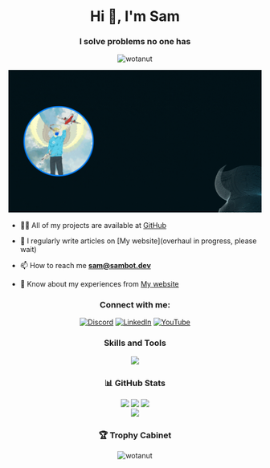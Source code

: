 <h1 align="center">Hi 👋, I'm Sam</h1>
<h3 align="center">I solve problems no one has</h3>

<p align="center"> <img src="https://komarev.com/ghpvc/?username=wotanut&label=Profile%20views&color=0e75b6&style=flat" alt="wotanut" /> </p>

<img src="https://github.com/wotanut/wotanut/blob/a47dda1cd805f9623a46b0e482c61d6b7774d74d/Banner_Gif(3).gif">

<!-- About me -->

- 👨‍💻 All of my projects are available at [GitHub](https://github.com/wotanut?tab=repositories)

- 📝 I regularly write articles on [My website](overhaul in progress, please wait)

- 📫 How to reach me **sam@sambot.dev**

- 📄 Know about my experiences from [My website](https://sambot.dev)

<!-- 
### Blogs posts
<!-- BLOG-POST-LIST:START -->
<!-- BLOG-POST-LIST:END -->

<!-- Connect -->

<h3 align="center">Connect with me:</h3>
<div align="center">
  
[![Discord](https://img.shields.io/badge/Discord-%237289DA.svg?logo=discord&logoColor=white)](https://discord.gg/7CUmthNUXb) [![LinkedIn](https://img.shields.io/badge/LinkedIn-%230077B5.svg?logo=linkedin&logoColor=white)](https://linkedin.com/in/sam-blewitt) [![YouTube](https://img.shields.io/badge/YouTube-%23FF0000.svg?logo=YouTube&logoColor=white)](https://youtube.com/@15219495)
</div>

<!-- Skills -->

<h3 align="center"> Skills and Tools </h3>
<p align="center">
  <a href="https://skillicons.dev">
    <img src="https://skillicons.dev/icons?i=cs,dart,js,py,swift,ts,androidstudio,visualstudio,vscode,git,github,azure,heroku,discord,bots,bootstrap,figma,django,dotnet,flutter,react,linux,raspberrypi,perline=5" />
  </a>
</p>

<p>
  
<!-- Trophies -->

<h3 align="center"> 📊 GitHub Stats</h3>
<div align="center">
  
  ![](https://github-readme-stats.vercel.app/api?username=wotanut&theme=blue-green&hide_border=false&include_all_commits=false&count_private=true)
  ![](https://github-readme-stats-qn39h61h9-wotanut.vercel.app/api/top-langs?username=wotanut&show_icons=true&locale=en&layout=compact&hide=batchfile,shell,scss,PLpgSQL,CMake,c%2B%2B,&count_private=true&langs_count=10&theme=blue-green&hide_border=false)
  ![](https://github-contributor-stats.vercel.app/api?username=wotanut&limit=5&theme=blue-green&combine_all_yearly_contributions=true) <br/>
  ![](https://github-readme-streak-stats.herokuapp.com/?user=wotanut&theme=radical)
</div>

<h3 align="center">🏆 Trophy Cabinet</h3>
<div align="center">
  <img src="https://github-profile-trophy.vercel.app/?username=wotanut&theme=blue-green&no-frame=false&no-bg=false&margin-w=4" alt="wotanut" />
</div>
